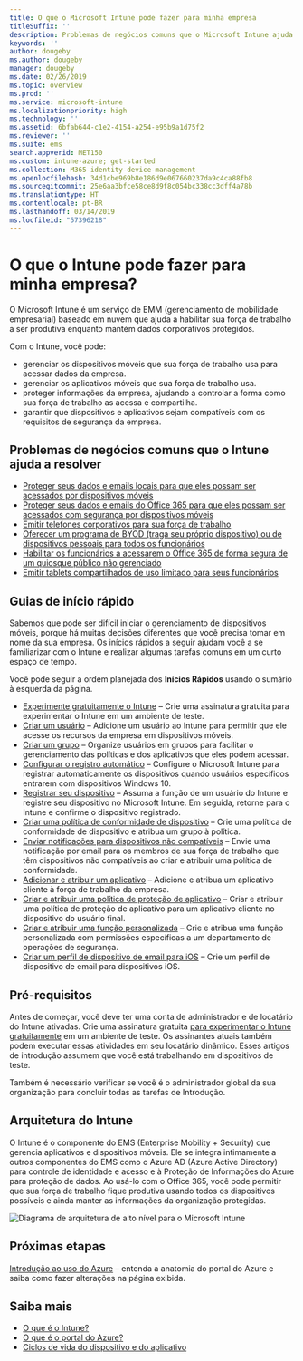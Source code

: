```yaml
---
title: O que o Microsoft Intune pode fazer para minha empresa
titleSuffix: ''
description: Problemas de negócios comuns que o Microsoft Intune ajuda a resolver.
keywords: ''
author: dougeby
ms.author: dougeby
manager: dougeby
ms.date: 02/26/2019
ms.topic: overview
ms.prod: ''
ms.service: microsoft-intune
ms.localizationpriority: high
ms.technology: ''
ms.assetid: 6bfab644-c1e2-4154-a254-e95b9a1d75f2
ms.reviewer: ''
ms.suite: ems
search.appverid: MET150
ms.custom: intune-azure; get-started
ms.collection: M365-identity-device-management
ms.openlocfilehash: 34d1cbe969b8e186d9e067660237da9c4ca88fb8
ms.sourcegitcommit: 25e6aa3bfce58ce8d9f8c054bc338cc3dff4a78b
ms.translationtype: HT
ms.contentlocale: pt-BR
ms.lasthandoff: 03/14/2019
ms.locfileid: "57396218"
---
```

# <a name="what-can-intune-do-for-my-company"></a>O que o Intune pode fazer para minha empresa?
O Microsoft Intune é um serviço de EMM (gerenciamento de mobilidade empresarial) baseado em nuvem que ajuda a habilitar sua força de trabalho a ser produtiva enquanto mantém dados corporativos protegidos.

Com o Intune, você pode:

- gerenciar os dispositivos móveis que sua força de trabalho usa para acessar dados da empresa.
- gerenciar os aplicativos móveis que sua força de trabalho usa.
- proteger informações da empresa, ajudando a controlar a forma como sua força de trabalho as acessa e compartilha.
- garantir que dispositivos e aplicativos sejam compatíveis com os requisitos de segurança da empresa.

## <a name="common-business-problems-that-intune-helps-solve"></a>Problemas de negócios comuns que o Intune ajuda a resolver

* [Proteger seus dados e emails locais para que eles possam ser acessados por dispositivos móveis](common-scenarios.md#protecting-your-on-premises-email-and-data-so-it-can-be-safely-accessed-by-mobile-devices)
* [Proteger seus dados e emails do Office 365 para que eles possam ser acessados com segurança por dispositivos móveis](common-scenarios.md#protecting-your-office-365-email-and-data-so-it-can-be-safely-accessed-by-mobile-devices)
* [Emitir telefones corporativos para sua força de trabalho](common-scenarios.md#issue-corporate-owned-phones-to-your-employees)
* [Oferecer um programa de BYOD (traga seu próprio dispositivo) ou de dispositivos pessoais para todos os funcionários](common-scenarios.md#offer-a-bring-your-own-device-program-to-all-employees)
* [Habilitar os funcionários a acessarem o Office 365 de forma segura de um quiosque público não gerenciado](common-scenarios.md#enable-your-employees-to-securely-access-office-365-from-an-unmanaged-public-kiosk)
* [Emitir tablets compartilhados de uso limitado para seus funcionários](common-scenarios.md#issue-limited-use-shared-tablets-to-your-employees)

## <a name="quickstarts"></a>Guias de início rápido

Sabemos que pode ser difícil iniciar o gerenciamento de dispositivos móveis, porque há muitas decisões diferentes que você precisa tomar em nome da sua empresa. Os inícios rápidos a seguir ajudam você a se familiarizar com o Intune e realizar algumas tarefas comuns em um curto espaço de tempo.

Você pode seguir a ordem planejada dos **Inícios Rápidos** usando o sumário à esquerda da página.

- [Experimente gratuitamente o Intune](free-trial-sign-up.md) – Crie uma assinatura gratuita para experimentar o Intune em um ambiente de teste.    
- [Criar um usuário](quickstart-create-user.md) – Adicione um usuário ao Intune para permitir que ele acesse os recursos da empresa em dispositivos móveis.
- [Criar um grupo](quickstart-create-group.md) – Organize usuários em grupos para facilitar o gerenciamento das políticas e dos aplicativos que eles podem acessar.
- [Configurar o registro automático](quickstart-setup-auto-enrollment.md) – Configure o Microsoft Intune para registrar automaticamente os dispositivos quando usuários específicos entrarem com dispositivos Windows 10.
- [Registrar seu dispositivo](quickstart-enroll-windows-device.md) – Assuma a função de um usuário do Intune e registre seu dispositivo no Microsoft Intune. Em seguida, retorne para o Intune e confirme o dispositivo registrado.
- [Criar uma política de conformidade de dispositivo](quickstart-set-password-length-android.md) – Crie uma política de conformidade de dispositivo e atribua um grupo à política.
- [Enviar notificações para dispositivos não compatíveis](quickstart-send-notification.md) – Envie uma notificação por email para os membros de sua força de trabalho que têm dispositivos não compatíveis ao criar e atribuir uma política de conformidade.
- [Adicionar e atribuir um aplicativo](quickstart-add-assign-app.md) – Adicione e atribua um aplicativo cliente à força de trabalho da empresa.
- [Criar e atribuir uma política de proteção de aplicativo](quickstart-create-assign-app-policy.md) – Criar e atribuir uma política de proteção de aplicativo para um aplicativo cliente no dispositivo do usuário final.
- [Criar e atribuir uma função personalizada](quickstart-create-custom-role.md) – Crie e atribua uma função personalizada com permissões específicas a um departamento de operações de segurança. 
- [Criar um perfil de dispositivo de email para iOS](quickstart-email-profile.md) – Crie um perfil de dispositivo de email para dispositivos iOS.

## <a name="prerequisites"></a>Pré-requisitos

Antes de começar, você deve ter uma conta de administrador e de locatário do Intune ativadas. Crie uma assinatura gratuita [para experimentar o Intune gratuitamente](free-trial-sign-up.md) em um ambiente de teste. Os assinantes atuais também podem executar essas atividades em seu locatário dinâmico. Esses artigos de introdução assumem que você está trabalhando em dispositivos de teste.

Também é necessário verificar se você é o administrador global da sua organização para concluir todas as tarefas de Introdução.

## <a name="intune-architecture"></a>Arquitetura do Intune

O Intune é o componente do EMS (Enterprise Mobility + Security) que gerencia aplicativos e dispositivos móveis. Ele se integra intimamente a outros componentes do EMS como o Azure AD (Azure Active Directory) para controle de identidade e acesso e à Proteção de Informações do Azure para proteção de dados. Ao usá-lo com o Office 365, você pode permitir que sua força de trabalho fique produtiva usando todos os dispositivos possíveis e ainda manter as informações da organização protegidas.

![Diagrama de arquitetura de alto nível para o Microsoft Intune](/intune/media/intunearchitecture.svg)

## <a name="next-steps"></a>Próximas etapas

[Introdução ao uso do Azure](get-started-azure.md) – entenda a anatomia do portal do Azure e saiba como fazer alterações na página exibida.

## <a name="learn-more"></a>Saiba mais

* [O que é o Intune?](introduction-intune.md)
* [O que é o portal do Azure?](what-is-intune.md)
* [Ciclos de vida do dispositivo e do aplicativo](introduction-device-app-lifecycles.md)

